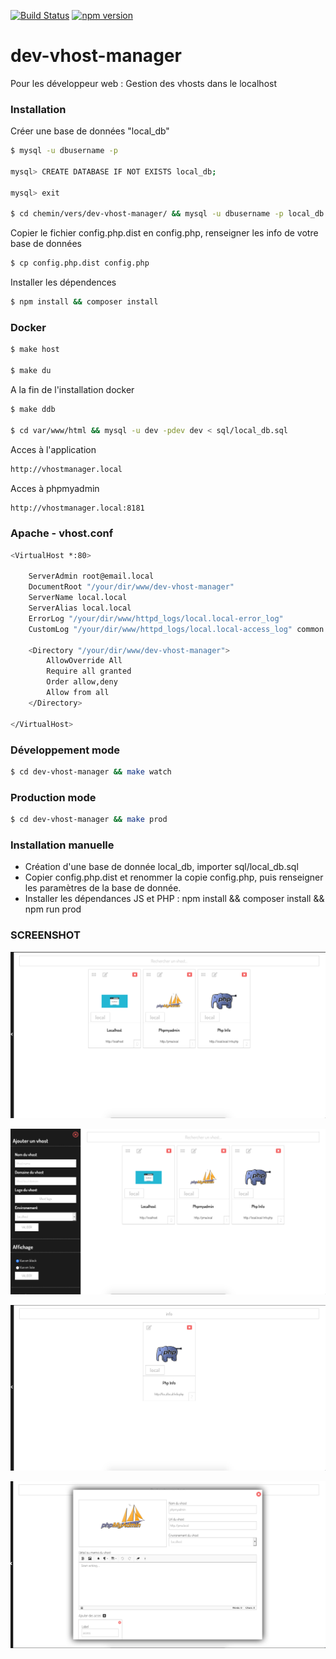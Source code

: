 [![Build Status](https://travis-ci.org/ben-antioco/dev-vhost-manager.svg?branch=master)](https://travis-ci.org/ben-antioco/dev-vhost-manager)
[![npm version](https://badge.fury.io/js/npm.svg)](https://badge.fury.io/js/npm)

# dev-vhost-manager
Pour les développeur web : Gestion des vhosts dans le localhost


### Installation
Créer une base de données "local_db"
```sh
$ mysql -u dbusername -p

mysql> CREATE DATABASE IF NOT EXISTS local_db;

mysql> exit

$ cd chemin/vers/dev-vhost-manager/ && mysql -u dbusername -p local_db < sql/local_db.sql

```

Copier le fichier config.php.dist en config.php, renseigner les info de votre base de données
```sh
$ cp config.php.dist config.php
```

Installer les dépendences
```sh
$ npm install && composer install
```


### Docker
```sh
$ make host

$ make du
```

A la fin de l'installation docker
```sh
$ make ddb

$ cd var/www/html && mysql -u dev -pdev dev < sql/local_db.sql
```

Acces à l'application
```sh
http://vhostmanager.local
```

Acces à phpmyadmin
```sh
http://vhostmanager.local:8181
```

### Apache - vhost.conf
```sh
<VirtualHost *:80>

    ServerAdmin root@email.local
    DocumentRoot "/your/dir/www/dev-vhost-manager"
    ServerName local.local
    ServerAlias local.local
    ErrorLog "/your/dir/www/httpd_logs/local.local-error_log"
    CustomLog "/your/dir/www/httpd_logs/local.local-access_log" common

    <Directory "/your/dir/www/dev-vhost-manager">
        AllowOverride All
        Require all granted
        Order allow,deny
        Allow from all
    </Directory>

</VirtualHost>
```

### Développement mode
```sh
$ cd dev-vhost-manager && make watch
```

### Production mode
```sh
$ cd dev-vhost-manager && make prod
```

### Installation manuelle

- Création d'une base de donnée local_db, importer sql/local_db.sql
- Copier config.php.dist et renommer la copie config.php, puis renseigner les paramètres de la base de donnée.
- Installer les dépendances JS et PHP : npm install && composer install && npm run prod

### SCREENSHOT

![alt text](screenshot/2.png)

![alt text](screenshot/4.png)

![alt text](screenshot/1.png)

![alt text](screenshot/3.png)
